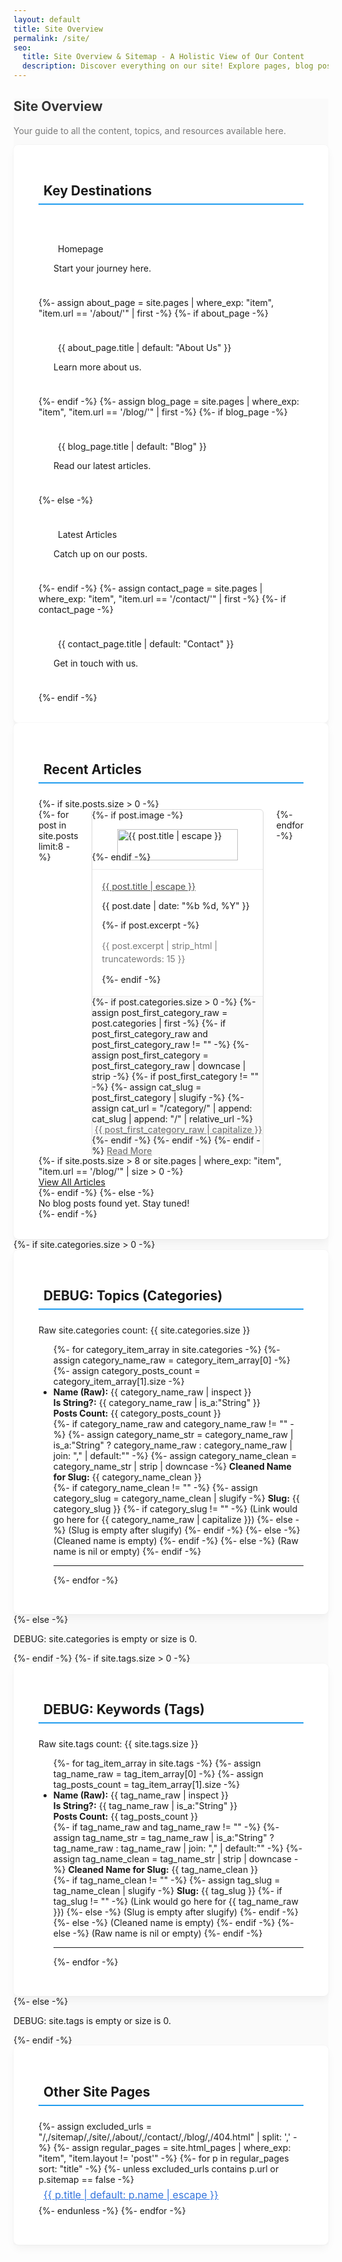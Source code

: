 ```yaml
---
layout: default
title: Site Overview
permalink: /site/
seo:
  title: Site Overview & Sitemap - A Holistic View of Our Content
  description: Discover everything on our site! Explore pages, blog posts, topics (categories), and keywords (tags) in a visually organized manner.
---
```


<style>
/* --- Sitemap Page General Styles --- */
.sitemap-page {
  background-color: hsl(0, 0%, 98%); /* Very light grey background for the whole page */
}

.sitemap-page .title.is-1 {
  color: hsl(0, 0%, 21%); /* Bulma's default title color */
}
.sitemap-page .subtitle.is-4 {
  color: hsl(0, 0%, 48%); /* Bulma's default subtitle color */
}

.sitemap-page .sitemap-section {
  background-color: #fff;
  padding: 2rem 2.5rem;
  border-radius: 8px;
  box-shadow: 0 0.5em 1em -0.125em rgba(10,10,10,0.05), 0 0 0 1px rgba(10,10,10,0.02);
}

.sitemap-page .sitemap-section .title.is-3 {
  border-bottom: 2px solid hsl(204, 86%, 53%); /* Bulma primary color */
  padding-bottom: 0.5rem;
  margin-bottom: 1.5rem !important;
}
.sitemap-page .sitemap-section .title.is-3 .icon {
  margin-right: 0.5rem;
  color: hsl(204, 86%, 53%);
}

/* --- Key Destinations Tiles --- */
.sitemap-page .key-pages-section .tile.is-child {
  padding: 1.5rem;
  transition: transform 0.2s ease-out, box-shadow 0.2s ease-out;
}
.sitemap-page .key-pages-section .tile.is-child:hover {
  transform: translateY(-5px);
  box-shadow: 0 8px 15px rgba(0,0,0,0.1);
}
.sitemap-page .key-pages-section .tile.is-child .title .icon { margin-right: 0.5em; }

/* --- Post Cards Enhanced --- */
.sitemap-page .sitemap-post-card {
  height: 100%;
  display: flex;
  flex-direction: column;
  border: 1px solid hsl(0, 0%, 86%); /* Softer border */
  border-radius: 6px;
  overflow: hidden; /* Important for child border-radius and image fit */
  transition: box-shadow 0.3s ease, transform 0.3s ease;
}

.sitemap-page .sitemap-post-card.raise-on-hover:hover {
  transform: translateY(-4px);
  box-shadow: 0 10px 20px rgba(0,0,0,0.08), 0 3px 6px rgba(0,0,0,0.05);
}

.sitemap-page .sitemap-post-card .card-image {
  border-bottom: 1px solid hsl(0, 0%, 93%);
}
.sitemap-page .sitemap-post-card .card-image img {
  object-fit: cover;
  height: 100%;
  width: 100%;
}

.sitemap-page .sitemap-post-card .card-content {
  flex-grow: 1;
  padding: 1rem;
}
.sitemap-page .sitemap-post-card .card-content .content { margin-bottom: 0;}
.sitemap-page .sitemap-post-card .card-content .card-post-title a {
  color: hsl(0, 0%, 29%);
}
.sitemap-page .sitemap-post-card .card-content .card-post-title a:hover { color: hsl(217, 71%, 53%); }
.sitemap-page .sitemap-post-card .card-content .post-excerpt {
  color: hsl(0, 0%, 48%);
  line-height: 1.5;
}

.sitemap-page .sitemap-post-card .card-footer {
  background-color: hsl(0, 0%, 98%);
  border-top: 1px solid hsl(0, 0%, 93%);
}
.sitemap-page .sitemap-post-card .card-footer a.card-footer-item {
  color: hsl(0, 0%, 48%);
  font-weight: 500;
  transition: color 0.2s ease;
}
.sitemap-page .sitemap-post-card .card-footer a.card-footer-item:hover {
  background-color: hsl(0, 0%, 96%);
  color: hsl(217, 71%, 53%);
}
.sitemap-page .sitemap-post-card .card-footer a.card-footer-item .icon { margin-right: 0.3em; }

/* --- Topic Tiles (Categories) --- */
.sitemap-page .topic-tile {
  transition: transform 0.2s ease-out, box-shadow 0.2s ease-out;
  border-left: 4px solid transparent; /* Placeholder for hover effect */
}
.sitemap-page .topic-tile .media-left .icon {
  transition: transform 0.3s ease;
}
.sitemap-page .topic-tile:hover {
  transform: translateY(-3px) scale(1.02);
  box-shadow: 0 5px 12px rgba(0,0,0,0.08);
  border-left-color: hsl(171, 100%, 41%); /* Bulma success color */
}
.sitemap-page .topic-tile:hover .media-left .icon {
  transform: rotate(-5deg) scale(1.1);
}
.sitemap-page .topic-tile .title { color: hsl(0,0%,29%); }
.sitemap-page .topic-tile .subtitle { color: hsl(0,0%,48%); }

/* --- Tag Cloud (Tags) --- */
.sitemap-page .tags-section .tags .tag {
  padding: 0.5em 1em;
  font-size: 0.9rem;
  transition: background-color 0.2s ease, color 0.2s ease, transform 0.2s ease;
}
.sitemap-page .tags-section .tags .tag:hover {
  background-color: hsl(141, 53%, 53%) !important; /* Bulma success (stronger) */
  color: white !important;
  transform: scale(1.05);
}
.sitemap-page .tags-section .tags .tag .icon { margin-right: 0.3em; }

/* --- Other Pages List --- */
.sitemap-page .other-pages-section .sitemap-list {
  list-style: none;
  margin-left: 0;
  padding-left: 0;
}
.sitemap-page .other-pages-section .sitemap-list li a {
  display: inline-flex; /* For icon alignment */
  align-items: center;
  padding: 0.4em 0;
  font-size: 1rem;
  color: hsl(217, 71%, 53%);
  transition: color 0.2s ease;
}
.sitemap-page .other-pages-section .sitemap-list li a .icon { margin-right: 0.5em; color: hsl(217, 71%, 65%);}
.sitemap-page .other-pages-section .sitemap-list li a:hover {
  color: hsl(217, 71%, 48%);
  text-decoration: underline;
}
.sitemap-page .other-pages-section .sitemap-list li a:hover .icon {color: hsl(217, 71%, 48%);}

/* Helper for icon usage in titles etc. */
.sitemap-page .icon-text .icon {
  vertical-align: middle;
}

/* General link styling for sitemap tiles */
.sitemap-page a.sitemap-tile-link {
  display: block; /* Make the whole tile clickable */
  text-decoration: none !important; /* Remove underline from tile links */
}
.sitemap-page a.sitemap-tile-link p.title,
.sitemap-page a.sitemap-tile-link p.subtitle {
  transition: color 0.2s ease;
}
.sitemap-page a.sitemap-tile-link:hover p.title {
  color: hsl(217, 71%, 48%) !important; /* Adjust hover color if needed */
}
</style>

<section class="section sitemap-page">
  <div class="container">
    <div class="has-text-centered mb-6">
      <span class="icon is-large has-text-primary">
        <i class="ph-bold ph-compass ph-3x"></i>
      </span>
      <h1 class="title is-1 mt-2">Site Overview</h1>
      <p class="subtitle is-4">
        Your guide to all the content, topics, and resources available here.
      </p>
    </div>
    <!-- Section for Key Pages -->
    <div class="sitemap-section key-pages-section mb-6">
      <h2 class="title is-3 has-text-weight-semibold">
        <span class="icon-text">
          <span class="icon"><i class="ph ph-star"></i></span>
          <span>Key Destinations</span>
        </span>
      </h2>
      <div class="tile is-ancestor">
        <div class="tile is-parent">
          <a href="{{ "/" | relative_url }}" class="tile is-child box has-background-primary-light has-text-primary-dark sitemap-tile-link">
            <p class="title is-5"><span class="icon"><i class="ph ph-house"></i></span> Homepage</p>
            <p class="subtitle is-6">Start your journey here.</p>
          </a>
        </div>
        {%- assign about_page = site.pages | where_exp: "item", "item.url == '/about/'" | first -%}
        {%- if about_page -%}
        <div class="tile is-parent">
          <a href="{{ about_page.url | relative_url }}" class="tile is-child box has-background-info-light has-text-info-dark sitemap-tile-link">
            <p class="title is-5"><span class="icon"><i class="ph ph-users"></i></span> {{ about_page.title | default: "About Us" }}</p>
            <p class="subtitle is-6">Learn more about us.</p>
          </a>
        </div>
        {%- endif -%}
        {%- assign blog_page = site.pages | where_exp: "item", "item.url == '/blog/'" | first -%}
        {%- if blog_page -%}
        <div class="tile is-parent">
          <a href="{{ blog_page.url | relative_url }}" class="tile is-child box has-background-link-light has-text-link-dark sitemap-tile-link">
            <p class="title is-5"><span class="icon"><i class="ph ph-article"></i></span> {{ blog_page.title | default: "Blog" }}</p>
            <p class="subtitle is-6">Read our latest articles.</p>
          </a>
        </div>
        {%- else -%}
         <div class="tile is-parent">
          <a href="#latest-posts-anchor" class="tile is-child box has-background-link-light has-text-link-dark sitemap-tile-link">
            <p class="title is-5"><span class="icon"><i class="ph ph-article"></i></span> Latest Articles</p>
            <p class="subtitle is-6">Catch up on our posts.</p>
          </a>
        </div>
        {%- endif -%}
        {%- assign contact_page = site.pages | where_exp: "item", "item.url == '/contact/'" | first -%}
        {%- if contact_page -%}
        <div class="tile is-parent">
          <a href="{{ contact_page.url | relative_url }}" class="tile is-child box has-background-warning-light has-text-warning-dark sitemap-tile-link">
            <p class="title is-5"><span class="icon"><i class="ph ph-chats-circle"></i></span> {{ contact_page.title | default: "Contact" }}</p>
            <p class="subtitle is-6">Get in touch with us.</p>
          </a>
        </div>
        {%- endif -%}
      </div>
    </div>
    <!-- Blog Posts Section -->
    <div class="sitemap-section posts-section mb-6" id="latest-posts-anchor">
      <h2 class="title is-3 has-text-weight-semibold">
        <span class="icon-text">
          <span class="icon"><i class="ph ph-notebook"></i></span>
          <span>Recent Articles</span>
        </span>
      </h2>
      {%- if site.posts.size > 0 -%}
        <div class="columns is-multiline is-desktop">
          {%- for post in site.posts limit:8 -%}
            <div class="column is-one-quarter-desktop is-half-mobile">
              <div class="card sitemap-post-card raise-on-hover">
                {%- if post.image -%}
                  <a href="{{ post.url | relative_url }}" aria-label="Read more about {{ post.title | escape }}">
                    <div class="card-image">
                      <figure class="image is-16by9">
                        <img src="{{ post.image | relative_url }}" alt="{{ post.title | escape }}" loading="lazy">
                      </figure>
                    </div>
                  </a>
                {%- endif -%}
                <div class="card-content">
                  <div class="content">
                    <p class="title is-5 mb-1 card-post-title"><a href="{{ post.url | relative_url }}">{{ post.title | escape }}</a></p>
                    <p class="subtitle is-7 has-text-grey mb-2">
                      <time datetime="{{ post.date | date_to_xmlschema }}">
                        <span class="icon is-small"><i class="ph ph-calendar-blank"></i></span>
                        {{ post.date | date: "%b %d, %Y" }}
                      </time>
                    </p>
                    {%- if post.excerpt -%}
                      <p class="is-size-7 post-excerpt">{{ post.excerpt | strip_html | truncatewords: 15 }}</p>
                    {%- endif -%}
                  </div>
                </div>
                <footer class="card-footer">
                  {%- if post.categories.size > 0 -%}
                    {%- assign post_first_category_raw = post.categories | first -%}
                    {%- if post_first_category_raw and post_first_category_raw != "" -%}
                        {%- assign post_first_category = post_first_category_raw | downcase | strip -%}
                        {%- if post_first_category != "" -%}
                            {%- assign cat_slug = post_first_category | slugify -%}
                            {%- assign cat_url = "/category/" | append: cat_slug | append: "/" | relative_url -%}
                            <a href="{{ cat_url }}" class="card-footer-item is-size-7">
                                <span class="icon is-small"><i class="ph ph-tag"></i></span>{{ post_first_category_raw | capitalize }}
                            </a>
                        {%- endif -%}
                    {%- endif -%}
                  {%- endif -%}
                   <a href="{{ post.url | relative_url }}" class="card-footer-item is-size-7 has-text-link">
                     Read More <span class="icon is-small"><i class="ph ph-arrow-right"></i></span>
                   </a>
                </footer>
              </div>
            </div>
          {%- endfor -%}
        </div>
        {%- if site.posts.size > 8 or site.pages | where_exp: "item", "item.url == '/blog/'" | size > 0 -%}
          <div class="has-text-centered mt-5">
            <a href="{{ (site.pages | where_exp: "item", "item.url == '/blog/'" | first).url | default: "/#latest-posts-anchor" | relative_url }}" class="button is-primary is-outlined is-rounded">
              <span class="icon"><i class="ph ph-books"></i></span>
              <span>View All Articles</span>
            </a>
          </div>
        {%- endif -%}
      {%- else -%}
        <div class="notification is-warning">No blog posts found yet. Stay tuned!</div>
      {%- endif -%}
    </div>
<!-- Topics (Categories) Section - SIMPLIFIED DEBUG -->
    {%- if site.categories.size > 0 -%}
    <div class="sitemap-section topics-section mb-6">
      <h2 class="title is-3 has-text-weight-semibold">
        <span class="icon-text"><span class="icon"><i class="ph ph-folders"></i></span><span>DEBUG: Topics (Categories)</span></span>
      </h2>
      <p>Raw site.categories count: {{ site.categories.size }}</p>
      <ul>
        {%- for category_item_array in site.categories -%}
          {%- assign category_name_raw = category_item_array[0] -%}
          {%- assign category_posts_count = category_item_array[1].size -%}
          <li>
            <strong>Name (Raw):</strong> {{ category_name_raw | inspect }} <br>
            <strong>Is String?:</strong> {{ category_name_raw | is_a:"String" }} <br>
            <strong>Posts Count:</strong> {{ category_posts_count }} <br>
            {%- if category_name_raw and category_name_raw != "" -%}
              {%- assign category_name_str = category_name_raw | is_a:"String" ? category_name_raw : category_name_raw | join: "," | default:"" -%}
              {%- assign category_name_clean = category_name_str | strip | downcase -%}
              <strong>Cleaned Name for Slug:</strong> {{ category_name_clean }} <br>
              {%- if category_name_clean != "" -%}
                {%- assign category_slug = category_name_clean | slugify -%}
                <strong>Slug:</strong> {{ category_slug }}
                {%- if category_slug != "" -%}
                  (Link would go here for {{ category_name_raw | capitalize }})
                {%- else -%}
                  (Slug is empty after slugify)
                {%- endif -%}
              {%- else -%}
                (Cleaned name is empty)
              {%- endif -%}
            {%- else -%}
              (Raw name is nil or empty)
            {%- endif -%}
            <hr>
          </li>
        {%- endfor -%}
      </ul>
    </div>
    {%- else -%}
        <p class="notification is-warning">DEBUG: site.categories is empty or size is 0.</p>
    {%- endif -%}
    <!-- Keywords (Tags) Section - SIMPLIFIED DEBUG -->
    {%- if site.tags.size > 0 -%}
    <div class="sitemap-section tags-section mb-6">
      <h2 class="title is-3 has-text-weight-semibold">
        <span class="icon-text"><span class="icon"><i class="ph ph-tags"></i></span><span>DEBUG: Keywords (Tags)</span></span>
      </h2>
      <p>Raw site.tags count: {{ site.tags.size }}</p>
      <ul>
        {%- for tag_item_array in site.tags -%}
          {%- assign tag_name_raw = tag_item_array[0] -%}
          {%- assign tag_posts_count = tag_item_array[1].size -%}
          <li>
            <strong>Name (Raw):</strong> {{ tag_name_raw | inspect }} <br>
            <strong>Is String?:</strong> {{ tag_name_raw | is_a:"String" }} <br>
            <strong>Posts Count:</strong> {{ tag_posts_count }} <br>
            {%- if tag_name_raw and tag_name_raw != "" -%}
                {%- assign tag_name_str = tag_name_raw | is_a:"String" ? tag_name_raw : tag_name_raw | join: "," | default:"" -%}
                {%- assign tag_name_clean = tag_name_str | strip | downcase -%}
                <strong>Cleaned Name for Slug:</strong> {{ tag_name_clean }} <br>
                {%- if tag_name_clean != "" -%}
                    {%- assign tag_slug = tag_name_clean | slugify -%}
                    <strong>Slug:</strong> {{ tag_slug }}
                    {%- if tag_slug != "" -%}
                        (Link would go here for {{ tag_name_raw }})
                    {%- else -%}
                        (Slug is empty after slugify)
                    {%- endif -%}
                {%- else -%}
                    (Cleaned name is empty)
                {%- endif -%}
            {%- else -%}
                (Raw name is nil or empty)
            {%- endif -%}
            <hr>
          </li>
        {%- endfor -%}
      </ul>
    </div>
    {%- else -%}
        <p class="notification is-warning">DEBUG: site.tags is empty or size is 0.</p>
    {%- endif -%}
    <!-- All Other Pages Section -->
    <div class="sitemap-section other-pages-section">
      <h2 class="title is-3 has-text-weight-semibold">
        <span class="icon-text">
          <span class="icon"><i class="ph ph-files"></i></span>
          <span>Other Site Pages</span>
        </span>
      </h2>
      <div class="content">
        <ul class="sitemap-list columns is-multiline">
          {%- assign excluded_urls = "/,/sitemap/,/site/,/about/,/contact/,/blog/,/404.html" | split: ',' -%}
          {%- assign regular_pages = site.html_pages | where_exp: "item", "item.layout != 'post'" -%}
          {%- for p in regular_pages sort: "title" -%}
            {%- unless excluded_urls contains p.url or p.sitemap == false -%}
              <li class="column is-one-third-desktop is-half-tablet">
                <a href="{{ p.url | relative_url }}">
                  <span class="icon is-small"><i class="ph ph-file-text"></i></span>
                  {{ p.title | default: p.name | escape }}
                </a>
              </li>
            {%- endunless -%}
          {%- endfor -%}
        </ul>
      </div>
    </div>

  </div>
</section>